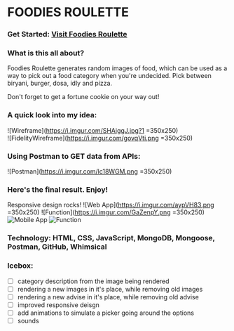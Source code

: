 # FOODIES ROULETTE

### Get Started: [Visit Foodies Roulette](http://tightfisted-bird.surge.sh/)


### What is this all about?

Foodies Roulette generates random images of food, which can be used as a way to pick out a food category when you're undecided. Pick between biryani, burger, dosa, idly and pizza.

Don't forget to get a fortune cookie on your way out!


### A quick look into my idea:

![Wireframe](https://i.imgur.com/SHAiggJ.jpg?1 =350x250)  
![FidelityWireframe](https://i.imgur.com/govqVti.png =350x250)  

### Using Postman to GET data from APIs:

![Postman](https://i.imgur.com/lc18WGM.png =350x250)  

### Here's the final result. Enjoy!

Responsive design rocks!
![Web App](https://i.imgur.com/aypVH83.png =350x250) 
![Function](https://i.imgur.com/GaZenpY.png =350x250) 
![Mobile App](https://i.imgur.com/8PO4R1P.png) 
![Function](https://i.imgur.com/PK4ysJ2.png) 


### Technology: HTML, CSS, JavaScript, MongoDB, Mongoose, Postman, GitHub, Whimsical

### Icebox:
- [ ] category description from the image being rendered
- [ ] rendering a new images in it's place, while removing old images
- [ ] rendering a new advise in it's place, while removing old advise
- [ ] improved responsive deisgn
- [ ] add animations to simulate a picker going around the options
- [ ] sounds

